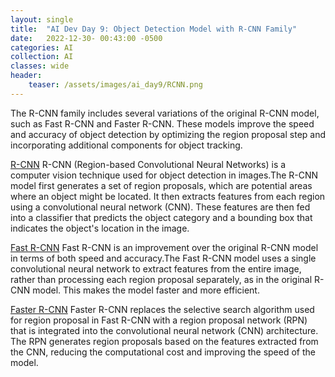 ```yaml
---
layout: single
title:  "AI Dev Day 9: Object Detection Model with R-CNN Family"
date:   2022-12-30- 00:43:00 -0500
categories: AI
collection: AI
classes: wide
header:
    teaser: /assets/images/ai_day9/RCNN.png
--- 
```


The R-CNN family includes several variations of the original R-CNN model, such as Fast R-CNN and Faster R-CNN. These models improve the speed and accuracy of object detection by optimizing the region proposal step and incorporating additional components for object tracking.

<a href="https://arxiv.org/pdf/1311.2524.pdf">R-CNN</a>
R-CNN (Region-based Convolutional Neural Networks) is a computer vision technique used for object detection in images.The R-CNN model first generates a set of region proposals, which are potential areas where an object might be located. It then extracts features from each region using a convolutional neural network (CNN). These features are then fed into a classifier that predicts the object category and a bounding box that indicates the object's location in the image.


<a href="https://arxiv.org/pdf/1504.08083.pdf">Fast R-CNN</a>
Fast R-CNN is an improvement over the original R-CNN model in terms of both speed and accuracy.The Fast R-CNN model uses a single convolutional neural network to extract features from the entire image, rather than processing each region proposal separately, as in the original R-CNN model. This makes the model faster and more efficient.

<a href="https://arxiv.org/pdf/1506.01497.pdf">Faster R-CNN</a>
Faster R-CNN replaces the selective search algorithm used for region proposal in Fast R-CNN with a region proposal network (RPN) that is integrated into the convolutional neural network (CNN) architecture. The RPN generates region proposals based on the features extracted from the CNN, reducing the computational cost and improving the speed of the model.
